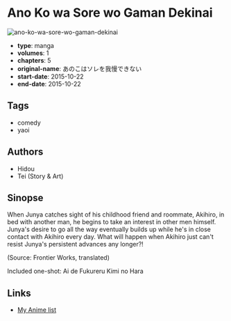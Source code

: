 # Ano Ko wa Sore wo Gaman Dekinai

![ano-ko-wa-sore-wo-gaman-dekinai](https://cdn.myanimelist.net/images/manga/1/226844.jpg)

-   **type**: manga
-   **volumes**: 1
-   **chapters**: 5
-   **original-name**: あのこはソレを我慢できない
-   **start-date**: 2015-10-22
-   **end-date**: 2015-10-22

## Tags

-   comedy
-   yaoi

## Authors

-   Hidou
-   Tei (Story & Art)

## Sinopse

When Junya catches sight of his childhood friend and roommate, Akihiro, in bed with another man, he begins to take an interest in other men himself. Junya's desire to go all the way eventually builds up while he's in close contact with Akihiro every day. What will happen when Akihiro just can't resist Junya's persistent advances any longer?!

(Source: Frontier Works, translated)

Included one-shot: Ai de Fukureru Kimi no Hara

## Links

-   [My Anime list](https://myanimelist.net/manga/113579/Ano_Ko_wa_Sore_wo_Gaman_Dekinai)
